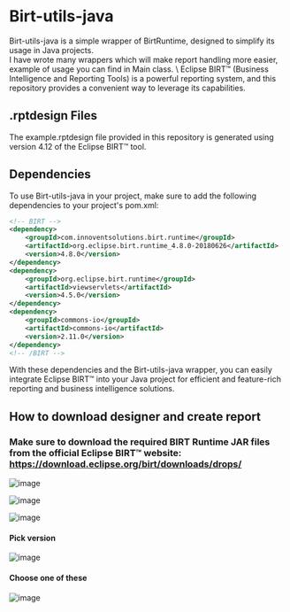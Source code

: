 # Birt-utils-java

Birt-utils-java is a simple wrapper of BirtRuntime, designed to simplify its usage in Java projects. \
I have wrote many wrappers which will make report handling more easier, example of usage you can find in Main class. \ 
Eclipse BIRT™ (Business Intelligence and Reporting Tools) is a powerful reporting system, and this repository provides a convenient way to leverage its capabilities.

## .rptdesign Files

The example.rptdesign file provided in this repository is generated using version 4.12 of the Eclipse BIRT™ tool.

## Dependencies

To use Birt-utils-java in your project, make sure to add the following dependencies to your project's pom.xml:

```xml
<!-- BIRT -->
<dependency>
    <groupId>com.innoventsolutions.birt.runtime</groupId>
    <artifactId>org.eclipse.birt.runtime_4.8.0-20180626</artifactId>
    <version>4.8.0</version>
</dependency>
<dependency>
    <groupId>org.eclipse.birt.runtime</groupId>
    <artifactId>viewservlets</artifactId>
    <version>4.5.0</version>
</dependency>
<dependency>
    <groupId>commons-io</groupId>
    <artifactId>commons-io</artifactId>
    <version>2.11.0</version>
</dependency>
<!-- /BIRT -->
```

With these dependencies and the Birt-utils-java wrapper, you can easily integrate Eclipse BIRT™ into your Java project for efficient and feature-rich reporting and business intelligence solutions.

## How to download designer and create report

### Make sure to download the required BIRT Runtime JAR files from the official Eclipse BIRT™ website: https://download.eclipse.org/birt/downloads/drops/

![image](https://github.com/ogbozoyan/Birt-utils-java/assets/85520525/767f5164-62c9-4b64-a2cd-469fcfcf0fac)

![image](https://github.com/ogbozoyan/Birt-utils-java/assets/85520525/f3a9c4b9-6cf9-4be3-92e3-818d6a474167)

![image](https://github.com/ogbozoyan/Birt-utils-java/assets/85520525/f36574ad-7c10-4834-b308-eb4a074423f5)

#### Pick version
![image](https://github.com/ogbozoyan/Birt-utils-java/assets/85520525/dc752e86-6a13-4992-a2d8-6527afb47839)

#### Choose one of these
![image](https://github.com/ogbozoyan/Birt-utils-java/assets/85520525/d799094b-b54d-43bf-9e46-a91282287d81)

